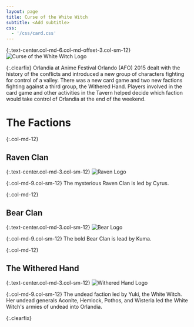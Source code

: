 ```yaml
---
layout: page
title: Curse of the White Witch
subtitle: <Add subtitle>
css:
  - '/css/card.css'
---
```


{:.text-center.col-md-6.col-md-offset-3.col-sm-12}
![Curse of the White Witch Logo][witch-logo]

{:.clearfix}
Orlandia at Anime Festival Orlando (AFO) 2015 dealt with the history of the conflicts and introduced a new group of characters fighting for control of a valley. There was a new card game and two new factions fighting against a third group, the Withered Hand. Players involved in the card game and other activities in the Tavern helped decide which faction would take control of Orlandia at the end of the weekend.

# The Factions

{:.col-md-12}

## Raven Clan

{:.text-center.col-md-3.col-sm-12}
![Raven Logo][raven]

{:.col-md-9.col-sm-12}
The mysterious Raven Clan is led by Cyrus.

{:.col-md-12}

## Bear Clan

{:.text-center.col-md-3.col-sm-12}
![Bear Logo][bear]

{:.col-md-9.col-sm-12}
The bold Bear Clan is lead by Kuma.

{:.col-md-12}

## The Withered Hand

{:.text-center.col-md-3.col-sm-12}
![Withered Hand Logo][withered-hand]

{:.col-md-9.col-sm-12}
The undead faction led by Yuki, the White Witch. Her undead generals Aconite, Hemlock, Pothos, and Wisteria led the White Witch's armies of undead into Orlandia.

{:.clearfix}

[witch-logo]: http://statics.orlandia.talesoforlandia.com/past-orlandias/witch/white-witch-logo.png
[raven]: http://statics.orlandia.talesoforlandia.com/past-orlandias/witch/raven-logo.png
[bear]: http://statics.orlandia.talesoforlandia.com/past-orlandias/witch/bear-logo.png
[withered-hand]: http://statics.orlandia.talesoforlandia.com/past-orlandias/witch/withered-hand-logo.png
